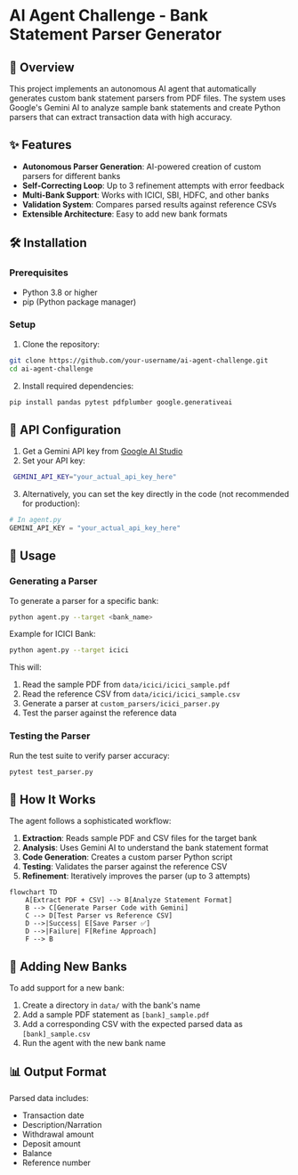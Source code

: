 # AI Agent Challenge - Bank Statement Parser Generator

## 📖 Overview

This project implements an autonomous AI agent that automatically generates custom bank statement parsers from PDF files. The system uses Google's Gemini AI to analyze sample bank statements and create Python parsers that can extract transaction data with high accuracy.

## ✨ Features

- **Autonomous Parser Generation**: AI-powered creation of custom parsers for different banks
- **Self-Correcting Loop**: Up to 3 refinement attempts with error feedback
- **Multi-Bank Support**: Works with ICICI, SBI, HDFC, and other banks
- **Validation System**: Compares parsed results against reference CSVs
- **Extensible Architecture**: Easy to add new bank formats

## 🛠️ Installation

### Prerequisites
- Python 3.8 or higher
- pip (Python package manager)

### Setup

1. Clone the repository:
```bash
git clone https://github.com/your-username/ai-agent-challenge.git
cd ai-agent-challenge
```

2. Install required dependencies:
```bash
pip install pandas pytest pdfplumber google.generativeai
```

## 🔑 API Configuration

1. Get a Gemini API key from [Google AI Studio](https://aistudio.google.com/)
2. Set your API key:
```bash
 GEMINI_API_KEY="your_actual_api_key_here"
```
3. Alternatively, you can set the key directly in the code (not recommended for production):
```python
# In agent.py
GEMINI_API_KEY = "your_actual_api_key_here"
```

## 🚀 Usage

### Generating a Parser

To generate a parser for a specific bank:

```bash
python agent.py --target <bank_name>
```

Example for ICICI Bank:
```bash
python agent.py --target icici
```

This will:
1. Read the sample PDF from `data/icici/icici_sample.pdf`
2. Read the reference CSV from `data/icici/icici_sample.csv`
3. Generate a parser at `custom_parsers/icici_parser.py`
4. Test the parser against the reference data

### Testing the Parser

Run the test suite to verify parser accuracy:

```bash
pytest test_parser.py 
```

## 🤖 How It Works

The agent follows a sophisticated workflow:

1. **Extraction**: Reads sample PDF and CSV files for the target bank
2. **Analysis**: Uses Gemini AI to understand the bank statement format
3. **Code Generation**: Creates a custom parser Python script
4. **Testing**: Validates the parser against the reference CSV
5. **Refinement**: Iteratively improves the parser (up to 3 attempts)

```mermaid
flowchart TD
    A[Extract PDF + CSV] --> B[Analyze Statement Format]
    B --> C[Generate Parser Code with Gemini]
    C --> D[Test Parser vs Reference CSV]
    D -->|Success| E[Save Parser ✅]
    D -->|Failure| F[Refine Approach]
    F --> B
```

## 🧪 Adding New Banks

To add support for a new bank:

1. Create a directory in `data/` with the bank's name
2. Add a sample PDF statement as `[bank]_sample.pdf`
3. Add a corresponding CSV with the expected parsed data as `[bank]_sample.csv`
4. Run the agent with the new bank name

## 📊 Output Format

Parsed data includes:
- Transaction date
- Description/Narration
- Withdrawal amount
- Deposit amount
- Balance
- Reference number



